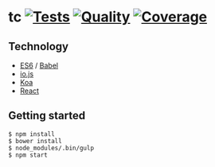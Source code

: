 # tc [![Tests][tests-img]][tests-url] [![Quality][quality-img]][quality-url] [![Coverage][coverage-img]][coverage-url]

## Technology
* [ES6](http://git.io/es6features) / [Babel](https://babeljs.io)
* [io.js](https://iojs.org)
* [Koa](http://koajs.com)
* [React](http://reactjs.com)

## Getting started

```console
$ npm install
$ bower install
$ node_modules/.bin/gulp
$ npm start
```

[tests-img]: https://img.shields.io/travis/fengb-tech/tc.svg?style=flat-square
[tests-url]: https://travis-ci.org/fengb-tech/tc

[quality-img]: https://img.shields.io/codeclimate/github/fengb-tech/tc.svg?style=flat-square
[quality-url]: https://codeclimate.com/github/fengb-tech/tc

[coverage-img]: https://img.shields.io/codeclimate/coverage/github/fengb-tech/tc.svg?style=flat-square
[coverage-url]: https://codeclimate.com/github/fengb-tech/tc
